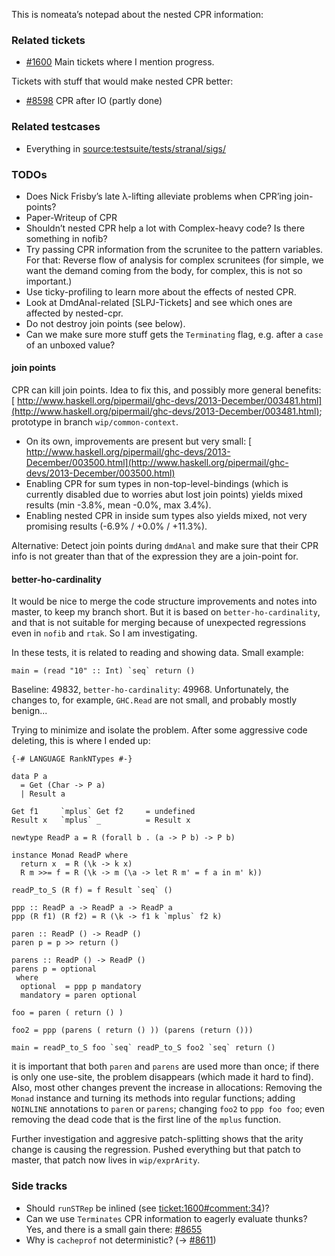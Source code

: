
This is nomeata’s notepad about the nested CPR information:


### Related tickets


- [\#1600](https://gitlab.staging.haskell.org/ghc/ghc/issues/1600) Main tickets where I mention progress.


Tickets with stuff that would make nested CPR better:


- [\#8598](https://gitlab.staging.haskell.org/ghc/ghc/issues/8598) CPR after IO (partly done)

### Related testcases


- Everything in [source:testsuite/tests/stranal/sigs/](/trac/ghc/browser/testsuite/tests/stranal/sigs)


 


### TODOs


- Does Nick Frisby’s late λ-lifting alleviate problems when CPR’ing join-points?
- Paper-Writeup of CPR
- Shouldn’t nested CPR help a lot with Complex-heavy code? Is there something in nofib?
- Try passing CPR information from the scrunitee to the pattern variables. For that: Reverse flow of analysis for complex scrunitees (for simple, we want the demand coming from the body, for complex, this is not so important.)
- Use ticky-profiling to learn more about the effects of nested CPR.
- Look at DmdAnal-related \[SLPJ-Tickets\] and see which ones are affected by nested-cpr.
- Do not destroy join points (see below).
- Can we make sure more stuff gets the `Terminating` flag, e.g. after a `case` of an unboxed value?

#### join points



CPR can kill join points. Idea to fix this, and possibly more general benefits:
[
http://www.haskell.org/pipermail/ghc-devs/2013-December/003481.html](http://www.haskell.org/pipermail/ghc-devs/2013-December/003481.html); prototype in branch `wip/common-context`.


- On its own, improvements are present but very small: [
  http://www.haskell.org/pipermail/ghc-devs/2013-December/003500.html](http://www.haskell.org/pipermail/ghc-devs/2013-December/003500.html)
- Enabling CPR for sum types in non-top-level-bindings (which is currently disabled due to worries abut lost join points) yields mixed results (min -3.8%, mean -0.0%, max 3.4%).
- Enabling nested CPR in inside sum types also yields mixed, not very promising results (-6.9% / +0.0% / +11.3%).


Alternative: Detect join points during `dmdAnal` and make sure that their CPR info is not greater than that of the expression they are a join-point for.


#### better-ho-cardinality



It would be nice to merge the code structure improvements and notes into master, to keep my branch short. But it is based on `better-ho-cardinality`, and that is not suitable for merging because of unexpected regressions even in `nofib` and `rtak`. So I am investigating.



In these tests, it is related to reading and showing data. Small example:


```
main = (read "10" :: Int) `seq` return ()
```


Baseline: 49832, `better-ho-cardinality`: 49968. Unfortunately, the changes to, for example, `GHC.Read` are not small, and probably mostly benign...



Trying to minimize and isolate the problem. After some aggressive code deleting, this is where I ended up:


```
{-# LANGUAGE RankNTypes #-}

data P a
  = Get (Char -> P a)
  | Result a

Get f1     `mplus` Get f2     = undefined
Result x   `mplus` _          = Result x

newtype ReadP a = R (forall b . (a -> P b) -> P b)

instance Monad ReadP where
  return x  = R (\k -> k x)
  R m >>= f = R (\k -> m (\a -> let R m' = f a in m' k))

readP_to_S (R f) = f Result `seq` ()

ppp :: ReadP a -> ReadP a -> ReadP a
ppp (R f1) (R f2) = R (\k -> f1 k `mplus` f2 k)

paren :: ReadP () -> ReadP ()
paren p = p >> return ()

parens :: ReadP () -> ReadP ()
parens p = optional
 where
  optional  = ppp p mandatory
  mandatory = paren optional

foo = paren ( return () )

foo2 = ppp (parens ( return () )) (parens (return ()))

main = readP_to_S foo `seq` readP_to_S foo2 `seq` return ()
```


it is important that both `paren` and `parens` are used more than once; if there is only one use-site, the problem disappears (which made it hard to find). Also, most other changes prevent the increase in allocations: Removing the `Monad` instance and turning its methods into regular functions; adding `NOINLINE` annotations to `paren` or `parens`; changing `foo2` to `ppp foo foo`; even removing the dead code that is the first line of the `mplus` function.



Further investigation and aggresive patch-splitting shows that the arity change is causing the regression. Pushed everything but that patch to master, that patch now lives in `wip/exprArity`.


### Side tracks


- Should `runSTRep` be inlined (see [ticket:1600\#comment:34](https://gitlab.staging.haskell.org/ghc/ghc/issues/1600))?
- Can we use `Terminates` CPR information to eagerly evaluate thunks? Yes, and there is a small gain there: [\#8655](https://gitlab.staging.haskell.org/ghc/ghc/issues/8655)
- Why is `cacheprof` not deterministic? (→ [\#8611](https://gitlab.staging.haskell.org/ghc/ghc/issues/8611))
